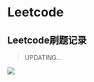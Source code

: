 # Leetcode
## Leetcode刷题记录  

> UPDATING...  

![](https://imgcloud.ml/uploads/medium/8b999f68d308ed1cc7a12449ab3c1ef3.png)

